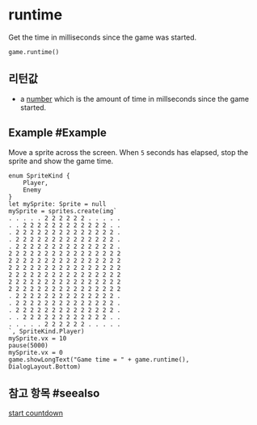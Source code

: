 # runtime

Get the time in milliseconds since the game was started.

```sig
game.runtime()
```

## 리턴값

* a [number](/types/number) which is the amount of time in millseconds since the game started.

## Example #Example

Move a sprite across the screen. When `5` seconds has elapsed, stop the sprite and show the game time.

```blocks
enum SpriteKind {
    Player,
    Enemy
}
let mySprite: Sprite = null
mySprite = sprites.create(img`
. . . . . 2 2 2 2 2 2 . . . . . 
. . 2 2 2 2 2 2 2 2 2 2 2 2 . . 
. 2 2 2 2 2 2 2 2 2 2 2 2 2 2 . 
. 2 2 2 2 2 2 2 2 2 2 2 2 2 2 . 
. 2 2 2 2 2 2 2 2 2 2 2 2 2 2 . 
2 2 2 2 2 2 2 2 2 2 2 2 2 2 2 2 
2 2 2 2 2 2 2 2 2 2 2 2 2 2 2 2 
2 2 2 2 2 2 2 2 2 2 2 2 2 2 2 2 
2 2 2 2 2 2 2 2 2 2 2 2 2 2 2 2 
2 2 2 2 2 2 2 2 2 2 2 2 2 2 2 2 
2 2 2 2 2 2 2 2 2 2 2 2 2 2 2 2 
. 2 2 2 2 2 2 2 2 2 2 2 2 2 2 . 
. 2 2 2 2 2 2 2 2 2 2 2 2 2 2 . 
. 2 2 2 2 2 2 2 2 2 2 2 2 2 2 . 
. . 2 2 2 2 2 2 2 2 2 2 2 2 . . 
. . . . . 2 2 2 2 2 2 . . . . . 
`, SpriteKind.Player)
mySprite.vx = 10
pause(5000)
mySprite.vx = 0
game.showLongText("Game time = " + game.runtime(), DialogLayout.Bottom)
```

## 참고 항목 #seealso

[start countdown](/reference/info/start-countdown)